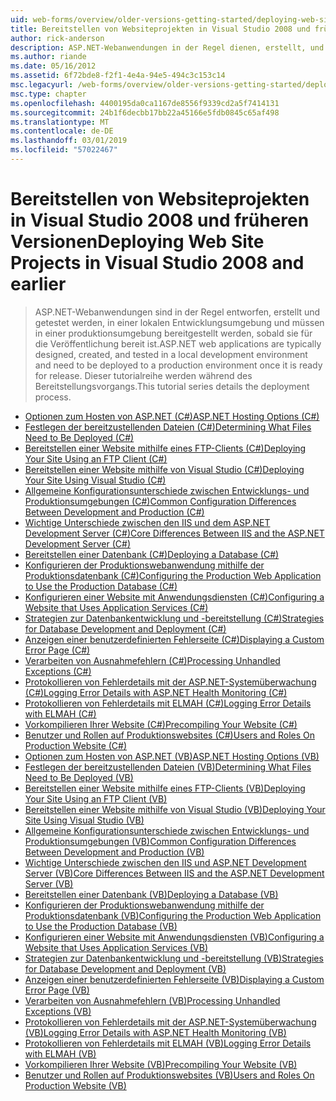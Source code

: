```yaml
---
uid: web-forms/overview/older-versions-getting-started/deploying-web-site-projects/index
title: Bereitstellen von Websiteprojekten in Visual Studio 2008 und früheren Versionen | Microsoft-Dokumentation
author: rick-anderson
description: ASP.NET-Webanwendungen in der Regel dienen, erstellt, und in eine lokale Entwicklungsumgebung getestet und für eine Produktions-o-Umgebung bereitgestellt werden müssen...
ms.author: riande
ms.date: 05/16/2012
ms.assetid: 6f72bde8-f2f1-4e4a-94e5-494c3c153c14
msc.legacyurl: /web-forms/overview/older-versions-getting-started/deploying-web-site-projects
msc.type: chapter
ms.openlocfilehash: 4400195da0ca1167de8556f9339cd2a5f7414131
ms.sourcegitcommit: 24b1f6decbb17bb22a45166e5fdb0845c65af498
ms.translationtype: MT
ms.contentlocale: de-DE
ms.lasthandoff: 03/01/2019
ms.locfileid: "57022467"
---
```

<a name="deploying-web-site-projects-in-visual-studio-2008-and-earlier"></a><span data-ttu-id="2c822-103">Bereitstellen von Websiteprojekten in Visual Studio 2008 und früheren Versionen</span><span class="sxs-lookup"><span data-stu-id="2c822-103">Deploying Web Site Projects in Visual Studio 2008 and earlier</span></span>
====================
> <span data-ttu-id="2c822-104">ASP.NET-Webanwendungen sind in der Regel entworfen, erstellt und getestet werden, in einer lokalen Entwicklungsumgebung und müssen in einer produktionsumgebung bereitgestellt werden, sobald sie für die Veröffentlichung bereit ist.</span><span class="sxs-lookup"><span data-stu-id="2c822-104">ASP.NET web applications are typically designed, created, and tested in a local development environment and need to be deployed to a production environment once it is ready for release.</span></span> <span data-ttu-id="2c822-105">Dieser tutorialreihe werden während des Bereitstellungsvorgangs.</span><span class="sxs-lookup"><span data-stu-id="2c822-105">This tutorial series details the deployment process.</span></span>


- [<span data-ttu-id="2c822-106">Optionen zum Hosten von ASP.NET (C#)</span><span class="sxs-lookup"><span data-stu-id="2c822-106">ASP.NET Hosting Options (C#)</span></span>](asp-net-hosting-options-cs.md)
- [<span data-ttu-id="2c822-107">Festlegen der bereitzustellenden Dateien (C#)</span><span class="sxs-lookup"><span data-stu-id="2c822-107">Determining What Files Need to Be Deployed (C#)</span></span>](determining-what-files-need-to-be-deployed-cs.md)
- [<span data-ttu-id="2c822-108">Bereitstellen einer Website mithilfe eines FTP-Clients (C#)</span><span class="sxs-lookup"><span data-stu-id="2c822-108">Deploying Your Site Using an FTP Client (C#)</span></span>](deploying-your-site-using-an-ftp-client-cs.md)
- [<span data-ttu-id="2c822-109">Bereitstellen einer Website mithilfe von Visual Studio (C#)</span><span class="sxs-lookup"><span data-stu-id="2c822-109">Deploying Your Site Using Visual Studio (C#)</span></span>](deploying-your-site-using-visual-studio-cs.md)
- [<span data-ttu-id="2c822-110">Allgemeine Konfigurationsunterschiede zwischen Entwicklungs- und Produktionsumgebungen (C#)</span><span class="sxs-lookup"><span data-stu-id="2c822-110">Common Configuration Differences Between Development and Production (C#)</span></span>](common-configuration-differences-between-development-and-production-cs.md)
- [<span data-ttu-id="2c822-111">Wichtige Unterschiede zwischen den IIS und dem ASP.NET Development Server (C#)</span><span class="sxs-lookup"><span data-stu-id="2c822-111">Core Differences Between IIS and the ASP.NET Development Server (C#)</span></span>](core-differences-between-iis-and-the-asp-net-development-server-cs.md)
- [<span data-ttu-id="2c822-112">Bereitstellen einer Datenbank (C#)</span><span class="sxs-lookup"><span data-stu-id="2c822-112">Deploying a Database (C#)</span></span>](deploying-a-database-cs.md)
- [<span data-ttu-id="2c822-113">Konfigurieren der Produktionswebanwendung mithilfe der Produktionsdatenbank (C#)</span><span class="sxs-lookup"><span data-stu-id="2c822-113">Configuring the Production Web Application to Use the Production Database (C#)</span></span>](configuring-the-production-web-application-to-use-the-production-database-cs.md)
- [<span data-ttu-id="2c822-114">Konfigurieren einer Website mit Anwendungsdiensten (C#)</span><span class="sxs-lookup"><span data-stu-id="2c822-114">Configuring a Website that Uses Application Services (C#)</span></span>](configuring-a-website-that-uses-application-services-cs.md)
- [<span data-ttu-id="2c822-115">Strategien zur Datenbankentwicklung und -bereitstellung (C#)</span><span class="sxs-lookup"><span data-stu-id="2c822-115">Strategies for Database Development and Deployment (C#)</span></span>](strategies-for-database-development-and-deployment-cs.md)
- [<span data-ttu-id="2c822-116">Anzeigen einer benutzerdefinierten Fehlerseite (C#)</span><span class="sxs-lookup"><span data-stu-id="2c822-116">Displaying a Custom Error Page (C#)</span></span>](displaying-a-custom-error-page-cs.md)
- [<span data-ttu-id="2c822-117">Verarbeiten von Ausnahmefehlern (C#)</span><span class="sxs-lookup"><span data-stu-id="2c822-117">Processing Unhandled Exceptions (C#)</span></span>](processing-unhandled-exceptions-cs.md)
- [<span data-ttu-id="2c822-118">Protokollieren von Fehlerdetails mit der ASP.NET-Systemüberwachung (C#)</span><span class="sxs-lookup"><span data-stu-id="2c822-118">Logging Error Details with ASP.NET Health Monitoring (C#)</span></span>](logging-error-details-with-asp-net-health-monitoring-cs.md)
- [<span data-ttu-id="2c822-119">Protokollieren von Fehlerdetails mit ELMAH (C#)</span><span class="sxs-lookup"><span data-stu-id="2c822-119">Logging Error Details with ELMAH (C#)</span></span>](logging-error-details-with-elmah-cs.md)
- [<span data-ttu-id="2c822-120">Vorkompilieren Ihrer Website (C#)</span><span class="sxs-lookup"><span data-stu-id="2c822-120">Precompiling Your Website (C#)</span></span>](precompiling-your-website-cs.md)
- [<span data-ttu-id="2c822-121">Benutzer und Rollen auf Produktionswebsites (C#)</span><span class="sxs-lookup"><span data-stu-id="2c822-121">Users and Roles On Production Website (C#)</span></span>](users-and-roles-on-the-production-website-cs.md)
- [<span data-ttu-id="2c822-122">Optionen zum Hosten von ASP.NET (VB)</span><span class="sxs-lookup"><span data-stu-id="2c822-122">ASP.NET Hosting Options (VB)</span></span>](asp-net-hosting-options-vb.md)
- [<span data-ttu-id="2c822-123">Festlegen der bereitzustellenden Dateien (VB)</span><span class="sxs-lookup"><span data-stu-id="2c822-123">Determining What Files Need to Be Deployed (VB)</span></span>](determining-what-files-need-to-be-deployed-vb.md)
- [<span data-ttu-id="2c822-124">Bereitstellen einer Website mithilfe eines FTP-Clients (VB)</span><span class="sxs-lookup"><span data-stu-id="2c822-124">Deploying Your Site Using an FTP Client (VB)</span></span>](deploying-your-site-using-an-ftp-client-vb.md)
- [<span data-ttu-id="2c822-125">Bereitstellen einer Website mithilfe von Visual Studio (VB)</span><span class="sxs-lookup"><span data-stu-id="2c822-125">Deploying Your Site Using Visual Studio (VB)</span></span>](deploying-your-site-using-visual-studio-vb.md)
- [<span data-ttu-id="2c822-126">Allgemeine Konfigurationsunterschiede zwischen Entwicklungs- und Produktionsumgebungen (VB)</span><span class="sxs-lookup"><span data-stu-id="2c822-126">Common Configuration Differences Between Development and Production (VB)</span></span>](common-configuration-differences-between-development-and-production-vb.md)
- [<span data-ttu-id="2c822-127">Wichtige Unterschiede zwischen den IIS und ASP.NET Development Server (VB)</span><span class="sxs-lookup"><span data-stu-id="2c822-127">Core Differences Between IIS and the ASP.NET Development Server (VB)</span></span>](core-differences-between-iis-and-the-asp-net-development-server-vb.md)
- [<span data-ttu-id="2c822-128">Bereitstellen einer Datenbank (VB)</span><span class="sxs-lookup"><span data-stu-id="2c822-128">Deploying a Database (VB)</span></span>](deploying-a-database-vb.md)
- [<span data-ttu-id="2c822-129">Konfigurieren der Produktionswebanwendung mithilfe der Produktionsdatenbank (VB)</span><span class="sxs-lookup"><span data-stu-id="2c822-129">Configuring the Production Web Application to Use the Production Database (VB)</span></span>](configuring-the-production-web-application-to-use-the-production-database-vb.md)
- [<span data-ttu-id="2c822-130">Konfigurieren einer Website mit Anwendungsdiensten (VB)</span><span class="sxs-lookup"><span data-stu-id="2c822-130">Configuring a Website that Uses Application Services (VB)</span></span>](configuring-a-website-that-uses-application-services-vb.md)
- [<span data-ttu-id="2c822-131">Strategien zur Datenbankentwicklung und -bereitstellung (VB)</span><span class="sxs-lookup"><span data-stu-id="2c822-131">Strategies for Database Development and Deployment (VB)</span></span>](strategies-for-database-development-and-deployment-vb.md)
- [<span data-ttu-id="2c822-132">Anzeigen einer benutzerdefinierten Fehlerseite (VB)</span><span class="sxs-lookup"><span data-stu-id="2c822-132">Displaying a Custom Error Page (VB)</span></span>](displaying-a-custom-error-page-vb.md)
- [<span data-ttu-id="2c822-133">Verarbeiten von Ausnahmefehlern (VB)</span><span class="sxs-lookup"><span data-stu-id="2c822-133">Processing Unhandled Exceptions (VB)</span></span>](processing-unhandled-exceptions-vb.md)
- [<span data-ttu-id="2c822-134">Protokollieren von Fehlerdetails mit der ASP.NET-Systemüberwachung (VB)</span><span class="sxs-lookup"><span data-stu-id="2c822-134">Logging Error Details with ASP.NET Health Monitoring (VB)</span></span>](logging-error-details-with-asp-net-health-monitoring-vb.md)
- [<span data-ttu-id="2c822-135">Protokollieren von Fehlerdetails mit ELMAH (VB)</span><span class="sxs-lookup"><span data-stu-id="2c822-135">Logging Error Details with ELMAH (VB)</span></span>](logging-error-details-with-elmah-vb.md)
- [<span data-ttu-id="2c822-136">Vorkompilieren Ihrer Website (VB)</span><span class="sxs-lookup"><span data-stu-id="2c822-136">Precompiling Your Website (VB)</span></span>](precompiling-your-website-vb.md)
- [<span data-ttu-id="2c822-137">Benutzer und Rollen auf Produktionswebsites (VB)</span><span class="sxs-lookup"><span data-stu-id="2c822-137">Users and Roles On Production Website (VB)</span></span>](users-and-roles-on-the-production-website-vb.md)
